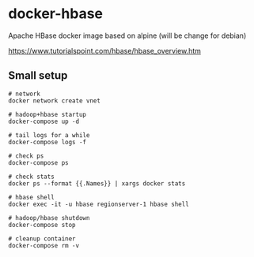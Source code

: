 # docker-hbase

Apache HBase docker image based on alpine (will be change for debian)

https://www.tutorialspoint.com/hbase/hbase_overview.htm

## Small setup
  ```
  # network 
  docker network create vnet

  # hadoop+hbase startup
  docker-compose up -d

  # tail logs for a while
  docker-compose logs -f

  # check ps
  docker-compose ps

  # check stats
  docker ps --format {{.Names}} | xargs docker stats

  # hbase shell
  docker exec -it -u hbase regionserver-1 hbase shell

  # hadoop/hbase shutdown  
  docker-compose stop

  # cleanup container
  docker-compose rm -v
  ```
